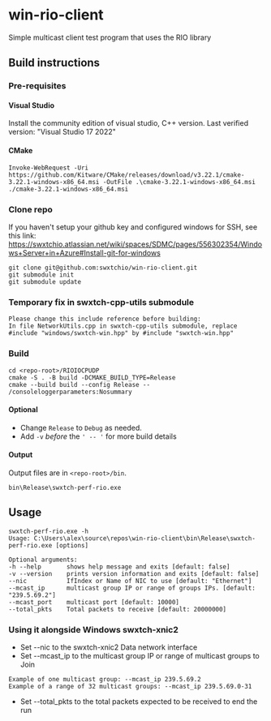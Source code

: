 # win-rio-client
Simple multicast client test program that uses the RIO library

## Build instructions

### Pre-requisites

#### Visual Studio
Install the community edition of visual studio, C++ version.
Last verified version: "Visual Studio 17 2022"

#### CMake
```
Invoke-WebRequest -Uri https://github.com/Kitware/CMake/releases/download/v3.22.1/cmake-3.22.1-windows-x86_64.msi -OutFile .\cmake-3.22.1-windows-x86_64.msi
./cmake-3.22.1-windows-x86_64.msi
```

### Clone repo

If you haven't setup your github key and configured windows for SSH, see this link:
https://swxtchio.atlassian.net/wiki/spaces/SDMC/pages/556302354/Windows+Server+in+Azure#Install-git-for-windows

```
git clone git@github.com:swxtchio/win-rio-client.git
git submodule init
git submodule update
```

### Temporary fix in swxtch-cpp-utils submodule
```
Please change this include reference before building:
In file NetworkUtils.cpp in swxtch-cpp-utils submodule, replace #include "windows/swxtch-win.hpp" by #include "swxtch-win.hpp" 
```

### Build
```
cd <repo-root>/RIOIOCPUDP
cmake -S . -B build -DCMAKE_BUILD_TYPE=Release
cmake --build build --config Release -- /consoleloggerparameters:Nosummary
```
#### Optional
* Change `Release` to `Debug` as needed.
* Add `-v` _before_ the `' -- '` for more build details
  
#### Output
Output files are in `<repo-root>/bin`.

```
bin\Release\swxtch-perf-rio.exe
```

## Usage

```
swxtch-perf-rio.exe -h
Usage: C:\Users\alex\source\repos\win-rio-client\bin\Release\swxtch-perf-rio.exe [options]

Optional arguments:
-h --help       shows help message and exits [default: false]
-v --version    prints version information and exits [default: false]
--nic           IfIndex or Name of NIC to use [default: "Ethernet"]
--mcast_ip      multicast group IP or range of groups IPs. [default: "239.5.69.2"]
--mcast_port    multicast port [default: 10000]
--total_pkts    Total packets to receive [default: 20000000]
```

### Using it alongside Windows swxtch-xnic2
* Set --nic to the swxtch-xnic2 Data network interface
* Set --mcast_ip to the multicast group IP or range of multicast groups to Join
```
Example of one multicast group: --mcast_ip 239.5.69.2
Example of a range of 32 multicast groups: --mcast_ip 239.5.69.0-31
```
* Set --total_pkts to the total packets expected to be received to end the run
